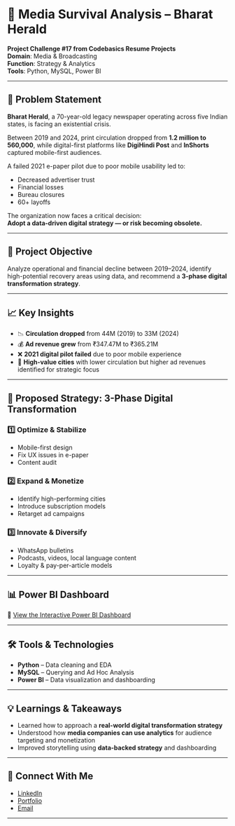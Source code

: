 # 📰 Media Survival Analysis – Bharat Herald

**Project Challenge #17 from Codebasics Resume Projects**  
**Domain**: Media & Broadcasting  
**Function**: Strategy & Analytics  
**Tools**: Python, MySQL, Power BI

---

## 📌 Problem Statement

**Bharat Herald**, a 70-year-old legacy newspaper operating across five Indian states, is facing an existential crisis.

Between 2019 and 2024, print circulation dropped from **1.2 million to 560,000**, while digital-first platforms like **DigiHindi Post** and **InShorts** captured mobile-first audiences.  

A failed 2021 e-paper pilot due to poor mobile usability led to:
- Decreased advertiser trust  
- Financial losses  
- Bureau closures  
- 60+ layoffs  

The organization now faces a critical decision:  
**Adopt a data-driven digital strategy — or risk becoming obsolete.**

---

## 🎯 Project Objective

Analyze operational and financial decline between 2019–2024, identify high-potential recovery areas using data, and recommend a **3-phase digital transformation strategy**.

---

## 📈 Key Insights

- 📉 **Circulation dropped** from 44M (2019) to 33M (2024)  
- 💰 **Ad revenue grew** from ₹347.47M to ₹365.21M  
- ❌ **2021 digital pilot failed** due to poor mobile experience  
- 📍 **High-value cities** with lower circulation but higher ad revenues identified for strategic focus

---

## 🔁 Proposed Strategy: 3-Phase Digital Transformation

### 1️⃣ Optimize & Stabilize
- Mobile-first design
- Fix UX issues in e-paper
- Content audit

### 2️⃣ Expand & Monetize
- Identify high-performing cities
- Introduce subscription models
- Retarget ad campaigns

### 3️⃣ Innovate & Diversify
- WhatsApp bulletins
- Podcasts, videos, local language content
- Loyalty & pay-per-article models

---

## 📊 Power BI Dashboard

🔗 [View the Interactive Power BI Dashboard]([https://app.powerbi.com/groups/me/reports/YOUR-REPORT-ID-HERE](https://app.powerbi.com/view?r=eyJrIjoiNGRkMTEyODQtMjQ4ZC00YzU2LTkzM2QtZDIyNTRiYTRhMjQ4IiwidCI6ImM2ZTU0OWIzLTVmNDUtNDAzMi1hYWU5LWQ0MjQ0ZGM1YjJjNCJ9))  

---

## 🛠️ Tools & Technologies

- **Python** – Data cleaning and EDA  
- **MySQL** – Querying and Ad Hoc Analysis  
- **Power BI** – Data visualization and dashboarding

---

## 💡 Learnings & Takeaways

- Learned how to approach a **real-world digital transformation strategy**
- Understood how **media companies can use analytics** for audience targeting and monetization
- Improved storytelling using **data-backed strategy** and dashboarding

---

## 📢 Connect With Me

- [LinkedIn](https://www.linkedin.com/in/saideepvemunuri/)
- [Portfolio](https://codebasics.io/portfolio/Saideep-Vemunuri)
- [Email](vemunurisaideep1501@gmail.com)

---



